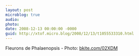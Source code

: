 ```yaml
---
layout: post
microblog: true
audio: 
photo: 
date: 2008-12-13 00:00:00 -0000
guid: http://xtof.micro.blog/2008/12/13/t1055533310.html
---
```

Fleurons de Phalaenopsis  - Photo: [bkite.com/02XDM](http://bkite.com/02XDM)
